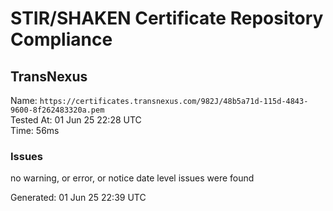 # STIR/SHAKEN Certificate Repository Compliance

## TransNexus

Name: `https://certificates.transnexus.com/982J/48b5a71d-115d-4843-9600-8f262483320a.pem`\
Tested At: 01 Jun 25 22:28 UTC\
Time: 56ms

### Issues

no warning, or error, or notice date level issues were found

Generated: 01 Jun 25 22:39 UTC
